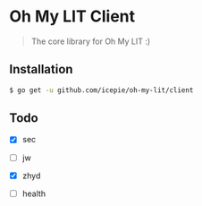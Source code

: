 # Oh My LIT Client

>  The core library for Oh My LIT :)

## Installation

```bash
$ go get -u github.com/icepie/oh-my-lit/client
```

## Todo

- [x] sec

- [ ] jw

- [x] zhyd

- [ ] health

